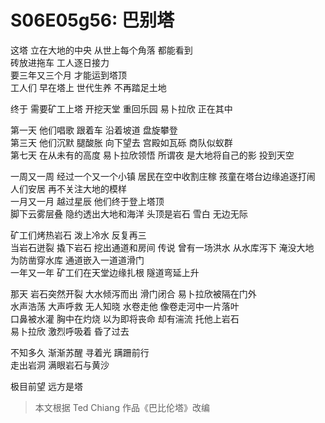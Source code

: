 # S06E05g56: 巴别塔


这塔 立在大地的中央 
从世上每个角落 都能看到	
砖放进拖车 工人逐日接力 	
要三年又三个月 才能运到塔顶	
工人们 早在塔上 世代生养 不再踏足土地

终于 需要矿工上塔 开挖天堂 重回乐园	
易卜拉欣 正在其中

第一天 他们唱歌 跟着车 沿着坡道 盘旋攀登	
第三天 他们沉默 腿酸胀 向下望去 宫殿如瓦砾 商队似蚁群	
第七天 在从未有的高度 易卜拉欣领悟 
所谓夜 是大地将自己的影 投到天空

一周又一周 经过一个又一个小镇	
居民在空中收割庄稼 孩童在塔台边缘追逐打闹	
人们安居 再不关注大地的模样	
一月又一月 越过星辰 
他们终于登上塔顶 	
脚下云雾层叠 隐约透出大地和海洋
头顶是岩石 雪白 无边无际

矿工们烤热岩石 泼上冷水 反复再三	
当岩石迸裂 撬下岩石 挖出通道和房间
传说 曾有一场洪水 从水库泻下 淹没大地	
为防凿穿水库 通道嵌入一道道滑门	 
一年又一年 矿工们在天堂边缘扎根 
隧道弯延上升

那天 岩石突然开裂 大水倾泻而出 
滑门闭合 易卜拉欣被隔在门外	
水声浩荡 大声呼救 无人知晓
水卷走他 像卷走河中一片落叶	
口鼻被水灌 胸中在灼烧	
以为即将丧命 却有湍流 托他上岩石	
易卜拉欣 激烈呼吸着 昏了过去	

不知多久 渐渐苏醒 寻着光 蹒跚前行	
走出岩洞 满眼岩石与黄沙

极目前望 远方是塔


> 本文根据 Ted Chiang 作品《巴比伦塔》改编

